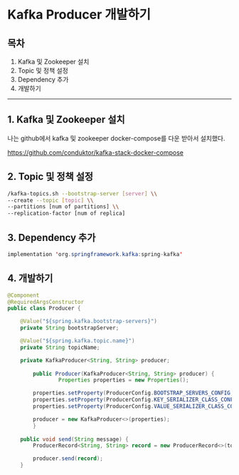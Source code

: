 # Kafka Producer 개발하기



## 목차

1. Kafka 및 Zookeeper 설치
2. Topic 및 정책 설정
3. Dependency 추가
4. 개발하기

------





## 1. Kafka 및 Zookeeper 설치

나는 github에서 kafka 및 zookeeper docker-compose를 다운 받아서 설치했다.

https://github.com/conduktor/kafka-stack-docker-compose





## 2. Topic 및 정책 설정

```bash
/kafka-topics.sh --bootstrap-server [server] \\
--create --topic [topic] \\
--partitions [num of partitions] \\
--replication-factor [num of replica]
```





## 3. Dependency 추가

```java
implementation 'org.springframework.kafka:spring-kafka'
```





## 4. 개발하기

```java
@Component
@RequiredArgsConstructor
public class Producer {

    @Value("${spring.kafka.bootstrap-servers}")
    private String bootstrapServer;

    @Value("${spring.kafka.topic.name}")
    private String topicName;

    private KafkaProducer<String, String> producer;
		
		public Producer(KafkaProducer<String, String> producer) {
				Properties properties = new Properties();

        properties.setProperty(ProducerConfig.BOOTSTRAP_SERVERS_CONFIG, bootstrapServer);
        properties.setProperty(ProducerConfig.KEY_SERIALIZER_CLASS_CONFIG, StringSerializer.class.getName());
        properties.setProperty(ProducerConfig.VALUE_SERIALIZER_CLASS_CONFIG, StringSerializer.class.getName());

        producer = new KafkaProducer<>(properties);
		}
		
    public void send(String message) {
        ProducerRecord<String, String> record = new ProducerRecord<>(topicName, message);

        producer.send(record);
    }
```